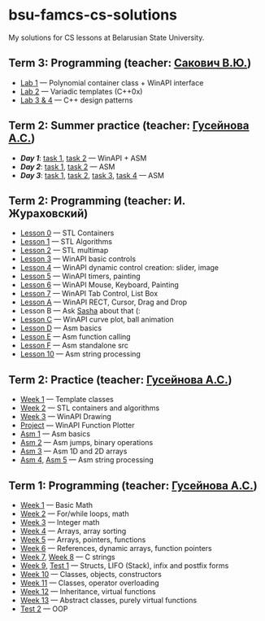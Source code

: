 ﻿# bsu-famcs-cs-solutions
My solutions for CS lessons at Belarusian State University. 


## **Term 3**: Programming (teacher: [Сакович В.Ю.](https://fpmi.bsu.by/main.aspx?guid=32521))
  * [Lab 1](Term3/Lab01) — Polynomial container class + WinAPI interface
  * [Lab 2](Term3/Lab02) — Variadic templates (C++0x)
  * [Lab 3 & 4](Term3/Lab03-04) — C++ design patterns
			

## **Term 2**: Summer practice (teacher: [Гусейнова А.С.](https://fpmi.bsu.by/main.aspx?guid=32561))
  * ***Day 1***: [task 1](Term2/SummerPractice/1_1), [task 2](Term2/SummerPractice/1_2) — WinAPI + ASM
  * ***Day 2***: [task 1](Term2/SummerPractice/2_1), [task 2](Term2/SummerPractice/2_2) — ASM
  * ***Day 3***: [task 1](Term2/SummerPractice/3_1), [task 2](Term2/SummerPractice/3_2), [task 3](Term2/SummerPractice/3_3), [task 4](Term2/SummerPractice/3_4) — ASM


## **Term 2**: Programming (teacher: И. Жураховский)
  * [Lesson 0](Term2/Programming/Lesson00) — STL Containers
  * [Lesson 1](Term2/Programming/Lesson01) — STL Algorithms
  * [Lesson 2](Term2/Programming/Lesson02) — STL multimap
  * [Lesson 3](Term2/Programming/Lesson03) — WinAPI basic controls
  * [Lesson 4](Term2/Programming/Lesson04) — WinAPI dynamic control creation: slider, image
  * [Lesson 5](Term2/Programming/Lesson05) — WinAPI timers, painting
  * [Lesson 6](Term2/Programming/Lesson06) — WinAPI Mouse, Keyboard, Painting
  * [Lesson 7](Term2/Programming/Lesson07) — WinAPI Tab Control, List Box
  * [Lesson A](Term2/Programming/Lesson0A) — WinAPI RECT, Cursor, Drag and Drop
  * Lesson B — Ask [Sasha](https://github.com/DzedTalash) about that (:
  * [Lesson C](Term2/Programming/Lesson0C) — WinAPI curve plot, ball animation
  * [Lesson D](Term2/Programming/Lesson0D) — Asm basics
  * [Lesson E](Term2/Programming/Lesson0E) — Asm function calling
  * [Lesson F](Term2/Programming/Lesson0F) — Asm standalone src
  * [Lesson 10](Term2/Programming/Lesson10) — Asm string processing


## **Term 2**: Practice (teacher: [Гусейнова А.С.](https://fpmi.bsu.by/main.aspx?guid=32561))
  * [Week 1](Term2/Practice/Week01) — Template classes
  * [Week 2](Term2/Practice/Week02) — STL containers and algorithms
  * [Week 3](Term2/Practice/Week03) — WinAPI Drawing
  * [Project](Term2/Practice/Project) — WinAPI Function Plotter
  * [Asm 1](Term2/Practice/Asm01) — Asm basics
  * [Asm 2](Term2/Practice/Asm02) — Asm jumps, binary operations
  * [Asm 3](Term2/Practice/Asm03) — Asm 1D and 2D arrays
  * [Asm 4](Term2/Practice/Asm04), [Asm 5](Term2/Practice/Asm05) — Asm string processing


## **Term 1:** Programming (teacher: [Гусейнова А.С.](http://www.fpmi.bsu.by/main.aspx?guid=32561))
  * [Week 1](Term1/Week01) — Basic Math
  * [Week 2](Term1/Week02) — For/while loops, math
  * [Week 3](Term1/Week03) — Integer math
  * [Week 4](Term1/Week04) — Arrays, array sorting
  * [Week 5](Term1/Week05) — Arrays, pointers, functions
  * [Week 6](Term1/Week06) — References, dynamic arrays, function pointers
  * [Week 7](Term1/Week07), [Week 8](Term1/Week08) — C strings
  * [Week 9](Term1/Week09), [Test 1](Term1/Test1) — Structs, LIFO (Stack), infix and postfix forms
  * [Week 10](Term1/Week10) — Classes, objects, constructors
  * [Week 11](Term1/Week11) — Classes, operator overloading
  * [Week 12](Term1/Week12) — Inheritance, virtual functions
  * [Week 13](Term1/Week13) — Abstract classes, purely virtual functions
  * [Test 2](Term1/Test2)  — OOP
